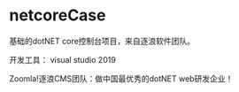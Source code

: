 # netcoreCase
基础的dotNET core控制台项目，来自逐浪软件团队。


开发工具： visual studio 2019

Zoomla!逐浪CMS团队：做中国最优秀的dotNET web研发企业！
